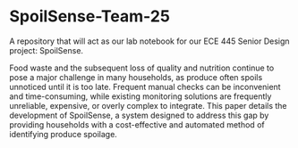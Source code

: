 # SpoilSense-Team-25
A repository that will act as our lab notebook for our ECE 445 Senior Design project: SpoilSense. 

Food waste and the subsequent loss of quality and nutrition continue to pose a major challenge in many households, as produce often spoils unnoticed until it is too late. Frequent manual checks can be inconvenient and time-consuming, while existing monitoring solutions are frequently unreliable, expensive, or overly complex to integrate. This paper details the development of SpoilSense, a system designed to address this gap by providing households with a cost-effective and automated method of identifying produce spoilage.
